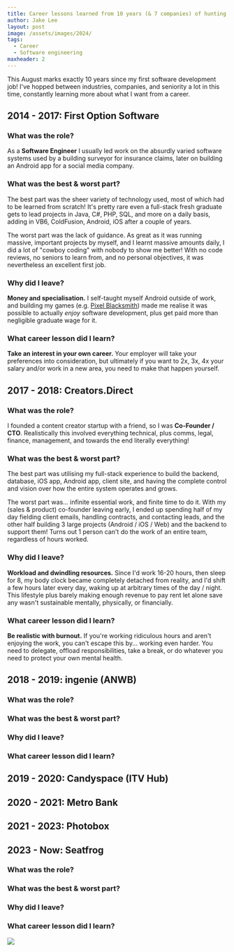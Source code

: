 ```yaml
---
title: Career lessons learned from 10 years (& 7 companies) of hunting for a tech job I enjoy
author: Jake Lee
layout: post
image: /assets/images/2024/
tags:
  - Career
  - Software engineering
maxheader: 2
---
```


This August marks exactly 10 years since my first software development job! I've hopped between industries, companies, and seniority a lot in this time, constantly learning more about what I want from a career.

## 2014 - 2017: First Option Software

### What was the role?

As a **Software Engineer** I usually led work on the absurdly varied software systems used by a building surveyor for insurance claims, later on building an Android app for a social media company.

### What was the best & worst part?

The best part was the sheer variety of technology used, most of which had to be learned from scratch! It's pretty rare even a full-stack fresh graduate gets to lead projects in Java, C#, PHP, SQL, and more on a daily basis, adding in VB6, ColdFusion, Android, iOS after a couple of years.

The worst part was the lack of guidance. As great as it was running massive, important projects by myself, and I learnt massive amounts daily, I did a lot of "cowboy coding" with nobody to show me better! With no code reviews, no seniors to learn from, and no personal objectives, it was nevertheless an excellent first job.

### Why did I leave?

**Money and specialisation.** I self-taught myself Android outside of work, and building my games (e.g. [Pixel Blacksmith](https://play.google.com/store/apps/details?id=uk.co.jakelee.blacksmith)) made me realise it was possible to actually _enjoy_ software development, plus get paid more than negligible graduate wage for it.

### What career lesson did I learn?

**Take an interest in your own career.** Your employer will take your preferences into consideration, but ultimately if you want to 2x, 3x, 4x your salary and/or work in a new area, you need to make that happen yourself.

## 2017 - 2018: Creators.Direct

### What was the role?

I founded a content creator startup with a friend, so I was **Co-Founder / CTO**. Realistically this involved everything technical, plus comms, legal, finance, management, and towards the end literally everything!

### What was the best & worst part?

The best part was utilising my full-stack experience to build the backend, database, iOS app, Android app, client site, and having the complete control and vision over how the entire system operates and grows.

The worst part was... infinite essential work, and finite time to do it. With my (sales & product) co-founder leaving early, I ended up spending half of my day fielding client emails, handling contracts, and contacting leads, and the other half building 3 large projects (Android / iOS / Web) and the backend to support them! Turns out 1 person can't do the work of an entire team, regardless of hours worked.

### Why did I leave?

**Workload and dwindling resources.** Since I'd work 16-20 hours, then sleep for 8, my body clock became completely detached from reality, and I'd shift a few hours later every day, waking up at arbitrary times of the day / night. This lifestyle plus barely making enough revenue to pay rent let alone save any wasn't sustainable mentally, physically, or financially.

### What career lesson did I learn?

**Be realistic with burnout.** If you're working ridiculous hours and aren't enjoying the work, you can't escape this by... working even harder. You need to delegate, offload responsibilities, take a break, or do whatever you need to protect your own mental health.

## 2018 - 2019: ingenie (ANWB)

### What was the role?

### What was the best & worst part?

### Why did I leave?

### What career lesson did I learn?

## 2019 - 2020: Candyspace (ITV Hub)

## 2020 - 2021: Metro Bank

## 2021 - 2023: Photobox

## 2023 - Now: Seatfrog

### What was the role?

### What was the best & worst part?

### Why did I leave?

### What career lesson did I learn?

[![](/assets/images/2024/example-thumbnail.png)](/assets/images/2024/example.png)
